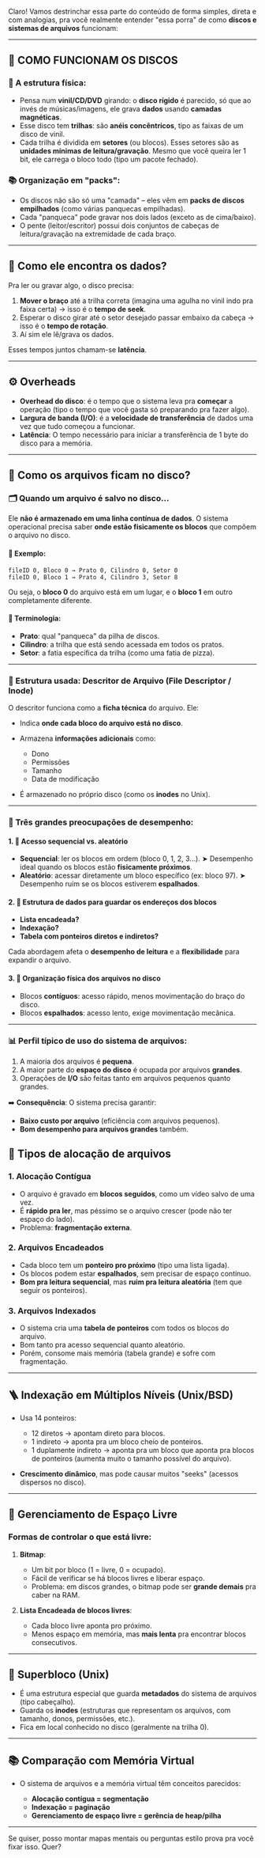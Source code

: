 Claro! Vamos destrinchar essa parte do conteúdo de forma simples, direta e com analogias, pra você realmente entender "essa porra" de como **discos e sistemas de arquivos** funcionam:

---

## 🔄 COMO FUNCIONAM OS DISCOS

### 📀 A estrutura física:

* Pensa num **vinil/CD/DVD** girando: o **disco rígido** é parecido, só que ao invés de músicas/imagens, ele grava **dados** usando **camadas magnéticas**.
* Esse disco tem **trilhas**: são **anéis concêntricos**, tipo as faixas de um disco de vinil.
* Cada trilha é dividida em **setores** (ou blocos). Esses setores são as **unidades mínimas de leitura/gravação**. Mesmo que você queira ler 1 bit, ele carrega o bloco todo (tipo um pacote fechado).

### 📚 Organização em "packs":

* Os discos não são só uma "camada" – eles vêm em **packs de discos empilhados** (como várias panquecas empilhadas).
* Cada "panqueca" pode gravar nos dois lados (exceto as de cima/baixo).
* O pente (leitor/escritor) possui dois conjuntos de cabeças de leitura/gravação na extremidade de cada braço.


---

## 🧭 Como ele encontra os dados?

Pra ler ou gravar algo, o disco precisa:

1. **Mover o braço** até a trilha correta (imagina uma agulha no vinil indo pra faixa certa) → isso é o **tempo de seek**.
2. Esperar o disco girar até o setor desejado passar embaixo da cabeça → isso é o **tempo de rotação**.
3. Aí sim ele lê/grava os dados.

Esses tempos juntos chamam-se **latência**.

---

## ⚙️ Overheads

* **Overhead do disco**: é o tempo que o sistema leva pra **começar** a operação (tipo o tempo que você gasta só preparando pra fazer algo).
* **Largura de banda (I/O)**: é a **velocidade de transferência** de dados uma vez que tudo começou a funcionar.
* **Latência**: O tempo necessário para iniciar a transferência de 1 byte do disco para a memória.

---

## 🧩 Como os arquivos ficam no disco?

### 🗂 Quando um arquivo é salvo no disco...

Ele **não é armazenado em uma linha contínua de dados**. O sistema operacional precisa saber **onde estão fisicamente os blocos** que compõem o arquivo no disco.

#### 🧭 Exemplo:
```text
fileID 0, Bloco 0 → Prato 0, Cilindro 0, Setor 0  
fileID 0, Bloco 1 → Prato 4, Cilindro 3, Setor 8
````

Ou seja, o **bloco 0** do arquivo está em um lugar, e o **bloco 1** em outro completamente diferente.

#### 📍 Terminologia:

* **Prato**: qual "panqueca" da pilha de discos.
* **Cilindro**: a trilha que está sendo acessada em todos os pratos.
* **Setor**: a fatia específica da trilha (como uma fatia de pizza).

---

### 📌 Estrutura usada: **Descritor de Arquivo** (File Descriptor / Inode)

O descritor funciona como a **ficha técnica** do arquivo. Ele:

* Indica **onde cada bloco do arquivo está no disco**.
* Armazena **informações adicionais** como:

  * Dono
  * Permissões
  * Tamanho
  * Data de modificação
* É armazenado no próprio disco (como os **inodes** no Unix).

---

### 🎯 Três grandes preocupações de desempenho:

#### 1. 🔁 Acesso sequencial vs. aleatório

* **Sequencial**: ler os blocos em ordem (bloco 0, 1, 2, 3...).
  ➤ Desempenho ideal quando os blocos estão **fisicamente próximos**.
* **Aleatório**: acessar diretamente um bloco específico (ex: bloco 97).
  ➤ Desempenho ruim se os blocos estiverem **espalhados**.

#### 2. 🧠 Estrutura de dados para guardar os endereços dos blocos

* **Lista encadeada?**
* **Indexação?**
* **Tabela com ponteiros diretos e indiretos?**

Cada abordagem afeta o **desempenho de leitura** e a **flexibilidade** para expandir o arquivo.

#### 3. 🧱 Organização física dos arquivos no disco

* Blocos **contíguos**: acesso rápido, menos movimentação do braço do disco.
* Blocos **espalhados**: acesso lento, exige movimentação mecânica.

---

### 📊 Perfil típico de uso do sistema de arquivos:

1. A maioria dos arquivos é **pequena**.
2. A maior parte do **espaço do disco** é ocupada por arquivos **grandes**.
3. Operações de **I/O** são feitas tanto em arquivos pequenos quanto grandes.

➡️ **Consequência**:
O sistema precisa garantir:

* **Baixo custo por arquivo** (eficiência com arquivos pequenos).
* **Bom desempenho para arquivos grandes** também.


## 📁 Tipos de alocação de arquivos

### 1. **Alocação Contígua**

* O arquivo é gravado em **blocos seguidos**, como um vídeo salvo de uma vez.
* É **rápido pra ler**, mas péssimo se o arquivo crescer (pode não ter espaço do lado).
* Problema: **fragmentação externa**.

### 2. **Arquivos Encadeados**

* Cada bloco tem um **ponteiro pro próximo** (tipo uma lista ligada).
* Os blocos podem estar **espalhados**, sem precisar de espaço contínuo.
* **Bom pra leitura sequencial**, mas **ruim pra leitura aleatória** (tem que seguir os ponteiros).

### 3. **Arquivos Indexados**

* O sistema cria uma **tabela de ponteiros** com todos os blocos do arquivo.
* Bom tanto pra acesso sequencial quanto aleatório.
* Porém, consome mais memória (tabela grande) e sofre com fragmentação.

---

## 🪜 Indexação em Múltiplos Níveis (Unix/BSD)

* Usa 14 ponteiros:

  * 12 diretos → apontam direto para blocos.
  * 1 indireto → aponta pra um bloco cheio de ponteiros.
  * 1 duplamente indireto → aponta pra um bloco que aponta pra blocos de ponteiros (aumenta muito o tamanho possível do arquivo).
* **Crescimento dinâmico**, mas pode causar muitos "seeks" (acessos dispersos no disco).

---

## 🧼 Gerenciamento de Espaço Livre

### Formas de controlar o que está livre:

1. **Bitmap**:

   * Um bit por bloco (1 = livre, 0 = ocupado).
   * Fácil de verificar se há blocos livres e liberar espaço.
   * Problema: em discos grandes, o bitmap pode ser **grande demais** pra caber na RAM.

2. **Lista Encadeada de blocos livres**:

   * Cada bloco livre aponta pro próximo.
   * Menos espaço em memória, mas **mais lenta** pra encontrar blocos consecutivos.

---

## 🧠 Superbloco (Unix)

* É uma estrutura especial que guarda **metadados** do sistema de arquivos (tipo cabeçalho).
* Guarda os **inodes** (estruturas que representam os arquivos, com tamanho, donos, permissões, etc.).
* Fica em local conhecido no disco (geralmente na trilha 0).

---

## 📚 Comparação com Memória Virtual

* O sistema de arquivos e a memória virtual têm conceitos parecidos:

  * **Alocação contígua = segmentação**
  * **Indexação = paginação**
  * **Gerenciamento de espaço livre = gerência de heap/pilha**

---

Se quiser, posso montar mapas mentais ou perguntas estilo prova pra você fixar isso. Quer?
